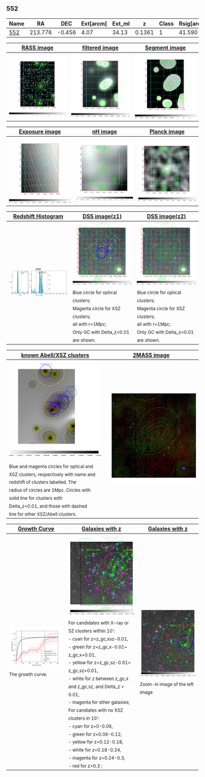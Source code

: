 <div STYLE="page-break-after: always;"></div>

### 552

|Name          |RA          |DEC      | Ext[arcm] | Ext_ml | z    | Class| Rsig[arcmin] | CRsig[c/s] | CR500[c/s] | R500[Mpc] |L500[erg/s]|F500[erg/s/cm^2]| M500[Msun]|Tx[keV]|beta|GC(XSZ,Delta_z<0.01)| GC(OPT,Delta_z<0.01)|GC|alias|
|--------------|------------|------------|---|---|-----------|--------|------|------|----|----|----|----|----|----|----|----|----|----|---|
|[552](script/552.md)     | 213.776       | -0.456       | 4.07    | 34.13   | 0.1361 | 1   | 41.590 |0.435 |0.383 |1.159 |3.634e+44 |7.382e-12 |5.050e+14 |6.072 |0.356 |-, |N, CAMIRA, |-, |t201|

|[RASS image](../image/552/552_img.pdf)|[filtered image](../image/552/552_fil.pdf)|[Segment image](../image/552/552_seg.pdf)|
|-------------------|--------------------|-------------------|
| <img src="../image/552/552_img.png" width="300">  | <img src="../image/552/552_fil.png" width="300">   | <img src="../image/552/552_seg.png" width="300">  |

|[Exposure image](../image/552/552_mex.pdf)| [nH image](../image/552/552_nh.pdf)| [Planck image](../image/552/552_p.pdf)|
|-------------------|--------------------|-------------------|
|<img src="../image/552/552_mex.png" width="300">   | <img src="../image/552/552_nh.png" width="300">    | <img src="../image/552/552_p.png" width="300"> |

|[Redshift Histogram](../image/552/552_zg.pdf) | [DSS image(z1)](../image/552/552_dss_z1.pdf)      |  [DSS image(z2)](../image/552/552_dss_z2.pdf)    |
|-------------------|--------------------|-------------------|
|<img src="../image/552/552_zg.png" width="300"> |<img src="../image/552/552_dss_z1.png" width="300"> <sub><br>Blue circle for optical clusters; <br>Magenta circle for XSZ clusters; <br>all with r=1Mpc; <br>Only GC with Delta_z<0.01 are shown. </sub>| <img src="../image/552/552_dss_z2.png" width="300"><sub><br>Blue circle for optical clusters; <br>Magenta circle for XSZ clusters; <br>all with r=1Mpc; <br>Only GC with Delta_z<0.01 are shown. </sub> |

|[known Abell/XSZ clusters](../image/552/552_m.pdf) | [2MASS image](../image/552/552_2mass.pdf)      |
|-------------------|-------------------|
|<img src=../image/552/552_m.png width="300"> <sub><br>Blue and magenta circles for optical and <br>XSZ clusters, respectively with name and <br>redshift of clusters labelled. The <br>radius of circles are 1Mpc. Circles with <br>solid line for clusters with <br>Delta_z<0.01, and those with dashed <br>line for other XSZ/Abell clusters.        </sub>|<img src="../image/552/552_2mass.png" width="300">  |

|[Growth Curve](../image/552/552_gca_all.png) |[Galaxies with z](../image/552/552_opt_ned.pdf) |[Galaxies with z](../image/552/552_opt_ned_zoom.pdf) |
|-------------------|-------------------|-------------------|
| <img src="../image/552/552_gca_all.png" width="300"> <sub><br>The growth curve.</sub>| <img src=../image/552/552_opt_ned.png width="300"> <br><sub> For candidates with X-ray or SZ clusters within 10': <br> - cyan for z<z_gc,xsz-0.01, <br> - green for z=z_gc,x-0.01~ z_gc,x+0.01, <br> - yellow for z=z_gc,sz-0.01~ z_gc,sz+0.01, <br> - white for z between z_gc,x and z_gc,sz, and Delta_z > 0.01, <br> - magenta for other galaxies; <br>For candiates with no XSZ clusters in 10': <br> - cyan for z=0-0.06, <br> - green for z=0.06-0.12, <br> - yellow for z=0.12-0.18, <br> - white for z=0.18-0.24, <br> - magenta for z=0.24-0.3, <br> - red for z>0.3 ;  </sub>|<img src=../image/552/552_opt_ned_zoom.png width="300">  <br><sub> Zoom-in image of the left image</sub>|





